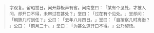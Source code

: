 > 字观复。留昭觉日，闻开静板声有省。问南堂曰：​「某有个见处，才被人问，却开口不得，未审过在甚处？​」堂曰：​「过在有个见处。​」堂却问：​「朝斾几时到任？​」公曰：​「去年八月四日。​」堂曰：​「自按察几时离衙？​」公曰：​「前月二十。​」堂曰：​「为甚么道开口不得。​」公乃契悟。


